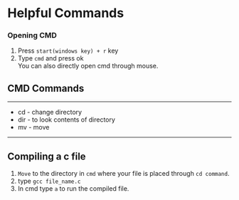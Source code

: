 # Helpful Commands
### Opening CMD
1. Press `start(windows key) + r` key
2. Type `cmd` and press ok<br>
You can also directly open cmd through mouse.
## CMD Commands
***
* cd - change directory
* dir - to look contents of directory
* mv - move
***
## Compiling a c file
1. `Move` to the directory in `cmd` where your file is placed through `cd command`.
2. type `gcc file_name.c`
3. In cmd type `a` to run the compiled file.
